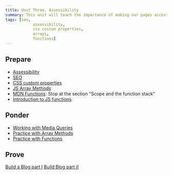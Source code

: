 ```yaml
---
title: Unit Three, Assessibility
summary: This unit will teach the importance of making our pages accessible along with methods to do so. Functions and Array methods will also be introduced
tags: [seo,
		 	assessibility,
			css custom properties,
			arrays,
			functions]
---
```


## Prepare

- [Assessibility]()
- [SEO]()
- [CSS custom properties]()
- [JS Array Methods](https://byui-cit.github.io/learning-modules/modules/js/array-methods/prepare1/)
- [MDN Functions](https://developer.mozilla.org/en-US/docs/Web/JavaScript/Guide/Functions): Stop at the section "Scope and the function stack"
- [Introduction to JS functions](https://byui-cit.github.io/learning-modules/modules/js/organizing-functions/prepare1/)

## Ponder

- [Working with Media Queries]()
- [Practice with Array Methods](https://byui-cit.github.io/learning-modules/modules/js/array-methods/ponder1/)
- [Practice with Functions](https://byui-cit.github.io/learning-modules/modules/js/organizing-functions/ponder1/)

## Prove

[Build a Blog part I](../../prove/blog-1)
[Build Blog part II](../../prove/blog-2)
